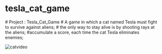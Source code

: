 # tesla_cat_game
<p>
# Project : Tesla_Cat_Game
# A game in which a cat named Tesla must fight to survive against aliens;
# the only way to stay alive is by shooting rays at the aliens;
#accumulate a score, each time the cat Tesla eliminates enemies;
</p>

![catvideo](https://github.com/ruthss0/tesla_cat_game/assets/82294375/19d83d1f-f832-4e0d-8bde-010796807b2f)
